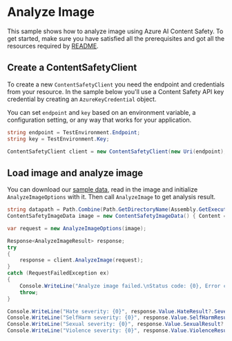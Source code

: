 # Analyze Image

This sample shows how to analyze image using Azure AI Content Safety.
To get started, make sure you have satisfied all the prerequisites and got all the resources required by [README][README].

## Create a ContentSafetyClient

To create a new `ContentSafetyClient` you need the endpoint and credentials from your resource. In the sample below you'll use a Content Safety API key credential by creating an `AzureKeyCredential` object.

You can set `endpoint` and `key` based on an environment variable, a configuration setting, or any way that works for your application.

```C# Snippet:Azure_AI_ContentSafety_CreateClient
string endpoint = TestEnvironment.Endpoint;
string key = TestEnvironment.Key;

ContentSafetyClient client = new ContentSafetyClient(new Uri(endpoint), new AzureKeyCredential(key));
```

## Load image and analyze image

You can download our [sample data](https://github.com/Azure/azure-sdk-for-net/blob/main/sdk/contentsafety/Azure.AI.ContentSafety/tests/Samples/sample_data), read in the image and initialize `AnalyzeImageOptions` with it. Then call `AnalyzeImage` to get analysis result.

```C# Snippet:Azure_AI_ContentSafety_AnalyzeImage
string datapath = Path.Combine(Path.GetDirectoryName(Assembly.GetExecutingAssembly().Location), "Samples", "sample_data", "image.jpg");
ContentSafetyImageData image = new ContentSafetyImageData() { Content = BinaryData.FromBytes(File.ReadAllBytes(datapath)) };

var request = new AnalyzeImageOptions(image);

Response<AnalyzeImageResult> response;
try
{
    response = client.AnalyzeImage(request);
}
catch (RequestFailedException ex)
{
    Console.WriteLine("Analyze image failed.\nStatus code: {0}, Error code: {1}, Error message: {2}", ex.Status, ex.ErrorCode, ex.Message);
    throw;
}

Console.WriteLine("Hate severity: {0}", response.Value.HateResult?.Severity ?? 0);
Console.WriteLine("SelfHarm severity: {0}", response.Value.SelfHarmResult?.Severity ?? 0);
Console.WriteLine("Sexual severity: {0}", response.Value.SexualResult?.Severity ?? 0);
Console.WriteLine("Violence severity: {0}", response.Value.ViolenceResult?.Severity ?? 0);
```

[README]: https://github.com/Azure/azure-sdk-for-net/blob/main/sdk/contentsafety/Azure.AI.ContentSafety/README.md
